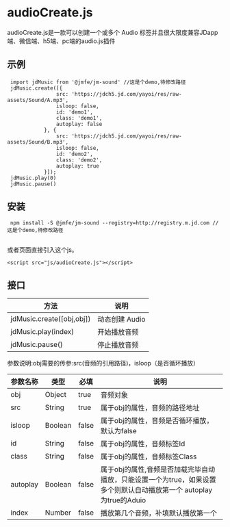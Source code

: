 # audioCreate.js

  audioCreate.js是一款可以创建一个或多个 Audio 标签并且很大限度兼容JDapp端、微信端、h5端、pc端的audio.js插件
## 示例
```
 import jdMusic from '@jmfe/jm-sound' //这是个demo,待修改路径
 jdMusic.create([{
                src: 'https://jdch5.jd.com/yayoi/res/raw-assets/Sound/A.mp3',
                isloop: false,
                id: 'demo1',
                class: 'demo1',
                autoplay: false
            }, {
                src: 'https://jdch5.jd.com/yayoi/res/raw-assets/Sound/B.mp3',
                isloop: false,
                id: 'demo2',
                class: 'demo2',
                autoplay: true
            }]);
 jdMusic.play(0)
 jdMusic.pause()

```
## 安装
```
 npm install -S @jmfe/jm-sound --registry=http://registry.m.jd.com //这是个demo,待修改路径
 
```
或者页面直接引入这个js。
```
<script src="js/audioCreate.js"></script>

```
  
## 接口

| 方法 | 说明
| --------------- | -------------
| jdMusic.create([obj,obj]) | 动态创建 Audio
| jdMusic.play(index) | 开始播放音频
| jdMusic.pause() | 停止播放音频

  
  参数说明:obj需要的传参:src(音频的引用路径)，isloop（是否循环播放）
  
  | 参数名称     | 类型       |       必填 |  说明  
  |  ----------  | ---------- | ---------- | ----------
  | obj       | Object | true | 音频对象
  | src | String | true | 属于obj的属性，音频的路径地址
  | isloop | Boolean | false | 属于obj的属性，音频是否循环播放，默认为false
  | id | String | false | 属于obj的属性，音频标签Id
  | class | String | false | 属于obj的属性，音频标签Class
  | autoplay | Boolean | false | 属于obj的属性,音频是否加载完毕自动播放，只能设置一个为true，如果设置多个则默认自动播放第一个 autoplay 为true的Aduio
  | index     | Number | false | 播放第几个音频，补填默认播放第一个

 
